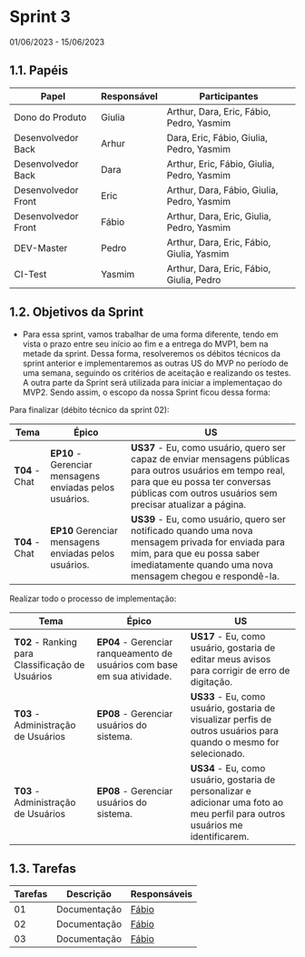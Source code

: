 # Sprint 3
01/06/2023 - 15/06/2023


## 1.1. Papéis
<!-- Papeis que cada membro exerceu durante essa sprint -->
Papel | Responsável | Participantes
----- | ----------- | -------------
Dono do Produto | Giulia | Arthur, Dara, Eric, Fábio, Pedro, Yasmim
Desenvolvedor Back | Arhur | Dara, Eric, Fábio, Giulia, Pedro, Yasmim
Desenvolvedor Back | Dara | Arthur, Eric, Fábio, Giulia, Pedro, Yasmim
Desenvolvedor Front| Eric | Arthur, Dara, Fábio, Giulia, Pedro, Yasmim
Desenvolvedor Front| Fábio | Arthur, Dara, Eric, Giulia, Pedro, Yasmim
DEV-Master| Pedro | Arthur, Dara, Eric, Fábio, Giulia, Yasmim
CI-Test| Yasmim | Arthur, Dara, Eric, Fábio, Giulia, Pedro

## 1.2. Objetivos da Sprint
<!-- descrever de forma geral o objetivo da sprint -->
-   Para essa sprint, vamos trabalhar de uma forma diferente, tendo em vista o prazo entre seu início ao fim e a entrega do MVP1, bem na metade da sprint. Dessa forma, resolveremos os débitos técnicos da sprint anterior e implementaremos as outras US do MVP no período de uma semana, seguindo os critérios de aceitação e realizando os testes. A outra parte da Sprint será utilizada para iniciar a implementaçao do MVP2.
Sendo assim, o escopo da nossa Sprint ficou dessa forma:

Para finalizar (débito técnico da sprint 02):

| Tema | Épico | US |
|------|-------|----|
|**T04** - Chat|**EP10** - Gerenciar mensagens enviadas pelos usuários.|**US37** - Eu, como usuário, quero ser capaz de enviar mensagens públicas para outros usuários em tempo real, para que eu possa ter conversas públicas com outros usuários sem precisar atualizar a página.|As mensagens públicas devem ficar em uma espécie de mural no perfil de cada usuário.|
|**T04** - Chat|**EP10** Gerenciar mensagens enviadas pelos usuários.|**US39** - Eu, como usuário, quero ser notificado quando uma nova mensagem privada for enviada para mim, para que eu possa saber imediatamente quando uma nova mensagem chegou e respondê-la.|

Realizar todo o processo de implementação:

| Tema | Épico | US |
|------|-------|----|
|**T02** -  Ranking para Classificação de Usuários|**EP04** - Gerenciar ranqueamento de usuários com base em sua atividade.|**US17** - Eu, como usuário, gostaria de editar meus avisos  para corrigir de erro de digitação.|
|**T03** - Administração de Usuários|**EP08** - Gerenciar usuários do sistema.|**US33** - Eu, como usuário, gostaria de visualizar perfis de outros usuários  para quando o mesmo for selecionado.|Ao clicar no usuário desejado, deve ser direcionado ao seu perfil.|
|**T03** - Administração de Usuários|**EP08** - Gerenciar usuários do sistema.|**US34** - Eu, como usuário, gostaria de personalizar e adicionar uma foto ao meu perfil para outros usuários me identificarem.|Deve ser possível adicionar fotos.|







## 1.3. Tarefas
<!-- descrever as issues que definimos para essa sprint e alocar um responsavel por ela -->
Tarefas | Descrição | Responsáveis
------ | --------- | -----------
01 | Documentação | [Fábio](https://github.com/fabioaletorres)
02 | Documentação | [Fábio](https://github.com/fabioaletorres)
03 | Documentação | [Fábio](https://github.com/fabioaletorres)

